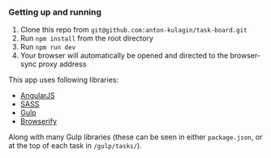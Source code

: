 ### Getting up and running

1. Clone this repo from `git@github.com:anton-kulagin/task-board.git`
2. Run `npm install` from the root directory
3. Run `npm run dev`
4. Your browser will automatically be opened and directed to the browser-sync proxy address

This app uses following libraries:

- [AngularJS](http://angularjs.org/)
- [SASS](http://sass-lang.com/)
- [Gulp](http://gulpjs.com/)
- [Browserify](http://browserify.org/)

Along with many Gulp libraries (these can be seen in either `package.json`, or at the top of each task in `/gulp/tasks/`).
